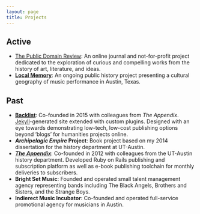 ```yaml
---
layout: page
title: Projects
---
```


## Active

- [The Public Domain Review](https://publicdomainreview.org): An online journal and not-for-profit project dedicated to the exploration of curious and compelling works from the history of art, literature, and ideas.
- [**Local Memory**](https://local-memory.org/): An ongoing public history project presenting a cultural geography of music performance in Austin, Texas.


## Past

- [**Backlist**](http://backlist.cc): Co-founded in 2015 with colleagues from _The Appendix_. [Jekyll](http://jekyllrb.com)-generated site extended with custom plugins. Designed with an eye towards demonstrating low-tech, low-cost publishing options beyond ‘blogs’ for humanities projects online.
- **_Archipelagic Empire_ Project**: Book project based on my 2014 dissertation for the history department at UT-Austin.
- [**_The Appendix_**](https://theappendix.net): Co-founded in 2012 with colleagues from the UT-Austin history department. Developed Ruby on Rails publishing and subscription platform as well as e-book publishing toolchain for monthly deliveries to subscribers.  
- **Bright Set Music**: Founded and operated small talent management agency representing bands including The Black Angels, Brothers and Sisters, and the Strange Boys.
- **Indierect Music Incubator**: Co-founded and operated full-service promotional agency for musicians in Austin.